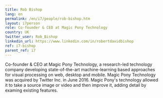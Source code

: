 ```yaml
---
title: Rob Bishop
lang: en
permalink: /en/i7/people/rob-bishop.htm
layout: i7person
role: Co-founder & CEO at Magic Pony Technology
country: UK
twitter_user: Rob_Bishop
linkedin_url: https://www.linkedin.com/in/robertdavidbishop
ref: i7-bishop
parent_ref: i7
---
```

Co-founder & CEO at Magic Pony Technology, a research-led technology company developing state-of-the-art machine-learning based approaches for visual processing on web, desktop and mobile.  Magic Pony Technology was acquired by Twitter Inc. in June 2016. Magic Pony's technology allowed it to take a source image or video and then improve it, adding detail by examing existing features.